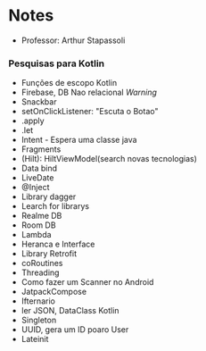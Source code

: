 # Notes
- Professor: Arthur Stapassoli

### Pesquisas para Kotlin
- Funções de escopo Kotlin
- Firebase, DB Nao relacional *Warning*
- Snackbar
- setOnClickListener: "Escuta o Botao"
- .apply
- .let
- Intent - Espera uma classe java
- Fragments
- (Hilt): HiltViewModel(search novas tecnologias)
- Data bind
- LiveDate
- @Inject
- Library dagger
- Learch for librarys
- Realme DB
- Room DB
- Lambda
- Heranca e Interface
- Library Retrofit
- coRoutines
- Threading
- Como fazer um Scanner no Android
- JatpackCompose
- Ifternario
- ler JSON, DataClass Kotlin
- Singleton
- UUID, gera um ID poaro User
- Lateinit